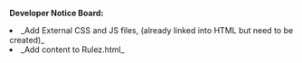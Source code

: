 **Developer Notice Board:**

<li>_Add External CSS and JS files, (already linked into HTML but need to be created)_</li>
<li>_Add content to Rulez.html_</li>
